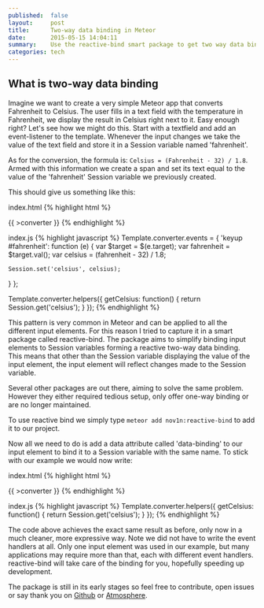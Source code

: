 ```yaml
---
published:  false
layout:     post
title:      Two-way data binding in Meteor
date:       2015-05-15 14:04:11
summary:    Use the reactive-bind smart package to get two way data binding in Meteor.
categories: tech
---
```


## What is two-way data binding

Imagine we want to create a very simple Meteor app that converts Fahrenheit to Celsius. The user fills in a text field with the temperature in Fahrenheit, 
we display the result in Celsius right next to it. Easy enough right?
Let's see how we might do this. Start with a textfield and add an event-listener to the template. Whenever the input changes 
we take the value of the text field and store it in a Session variable named 'fahrenheit'.

As for the conversion, the formula is:  `Celsius = (Fahrenheit - 32) / 1.8`. Armed with this information we create a span and set its text equal to the value of the 'fahrenheit' Session variable we previously created.

This should give us something like this:

index.html
{% highlight html %}
<body>
  {{ >converter }}
</body>

<template name='converter'>
  <input id='fahrenheit' type='text'> <span id='celsius'>{{ getCelsius }}</span>
</template>
{% endhighlight %}

index.js
{% highlight javascript %}
Template.converter.events = {
  'keyup #fahrenheit': function (e) {
    var $target = $(e.target);
    var fahrenheit = $target.val();
    var celsius = (fahrenheit - 32) / 1.8;
    
    Session.set('celsius', celsius);
  }
};

Template.converter.helpers({
  getCelsius: function() {
    return Session.get('celsius');
  }
});
{% endhighlight %}

This pattern is very common in Meteor and can be applied to all the different input elements. For this reason I tried to capture it in a smart package called reactive-bind. The package aims to
simplify binding input elements to Session variables forming a reactive two-way data binding. This means that other than the Session variable displaying the value of the input element, the input element will reflect changes made to the Session variable.

Several other packages are out there, aiming to solve the same problem. However they either required tedious setup, only offer one-way binding or are no longer maintained.

To use reactive bind we simply type
`meteor add nov1n:reactive-bind`
to add it to our project.

Now all we need to do is add a data attribute called 'data-binding' to our input element to bind it to a Session variable with the same name. To stick with our example we would now write:

index.html
{% highlight html %}
<body>
  {{ >converter }}
</body>

<template name='converter'>
  <input data-binding='fahrenheit' type='text'> <span id='celsius'>{{ getCelsius }}</span>
</template>
{% endhighlight %}

index.js
{% highlight javascript %}
Template.converter.helpers({
  getCelsius: function() {
    return Session.get('celsius');
  }
});
{% endhighlight %}

The code above achieves the exact same result as before, only now in a much cleaner, more expressive way. Note we did not have to write the event handlers at all. Only one input element was used in our example, but many applications may require more than that, each with different event handlers. reactive-bind will take care of the binding for you, hopefully speeding up development.

The package is still in its early stages so feel free to contribute, open issues or say thank you on [Github](https://github.com/nov1n/reactive-bind/) or [Atmosphere](https://atmospherejs.com/nov1n/reactive-bind).


